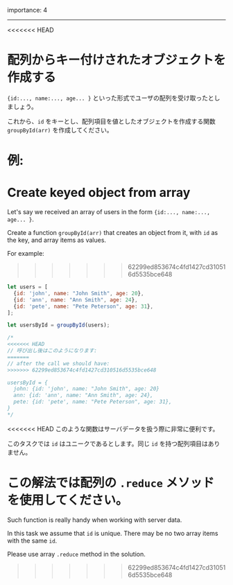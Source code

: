 importance: 4

---

<<<<<<< HEAD
# 配列からキー付けされたオブジェクトを作成する

`{id:..., name:..., age... }` といった形式でユーザの配列を受け取ったとしましょう。

これから、`id` をキーとし、配列項目を値としたオブジェクトを作成する関数 `groupById(arr)` を作成してください。

例:
=======
# Create keyed object from array

Let's say we received an array of users in the form `{id:..., name:..., age... }`.

Create a function `groupById(arr)` that creates an object from it, with `id` as the key, and array items as values.

For example:
>>>>>>> 62299ed853674c4fd1427cd310516d5535bce648

```js
let users = [
  {id: 'john', name: "John Smith", age: 20},
  {id: 'ann', name: "Ann Smith", age: 24},
  {id: 'pete', name: "Pete Peterson", age: 31},
];

let usersById = groupById(users);

/*
<<<<<<< HEAD
// 呼び出し後はこのようになります:
=======
// after the call we should have:
>>>>>>> 62299ed853674c4fd1427cd310516d5535bce648

usersById = {
  john: {id: 'john', name: "John Smith", age: 20}
  ann: {id: 'ann', name: "Ann Smith", age: 24},
  pete: {id: 'pete', name: "Pete Peterson", age: 31},
}
*/
```

<<<<<<< HEAD
このような関数はサーバデータを扱う際に非常に便利です。

このタスクでは `id` はユニークであるとします。同じ `id` を持つ配列項目はありません。

この解法では配列の `.reduce` メソッドを使用してください。
=======
Such function is really handy when working with server data.

In this task we assume that `id` is unique. There may be no two array items with the same `id`.

Please use array `.reduce` method in the solution.
>>>>>>> 62299ed853674c4fd1427cd310516d5535bce648
